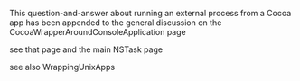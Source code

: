 This question-and-answer about running an external process from a Cocoa app has been appended to the general discussion on the CocoaWrapperAroundConsoleApplication page

see that page and the main NSTask page

see also WrappingUnixApps
